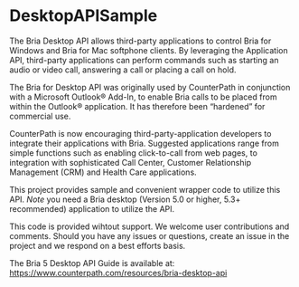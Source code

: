 # DesktopAPISample
The Bria Desktop API allows third-party applications to control Bria for Windows and Bria for Mac softphone clients. By leveraging the Application API, third-party applications can perform commands such as starting an audio or video call, answering a call or placing a call on hold.

The Bria for Desktop API was originally used by CounterPath in conjunction with a Microsoft Outlook® Add-In, to enable Bria calls to be placed from within the Outlook® application. It has therefore been “hardened” for commercial use.

CounterPath is now encouraging third-party-application developers to integrate their applications with Bria. Suggested applications range from simple functions such as enabling click-to-call from web pages, to integration with sophisticated Call Center, Customer Relationship Management (CRM) and Health Care applications.

This project provides sample and convenient wrapper code to utilize this API. *Note* you need a Bria desktop (Version 5.0 or higher, 5.3+ recommended) application to utilize the API.

This code is provided wihtout support.  We welcome user contributions and comments.  Should you have any issues or questions, create an issue in the project and we respond on a best efforts basis.    

The Bria 5 Desktop API Guide is available at:
https://www.counterpath.com/resources/bria-desktop-api 

